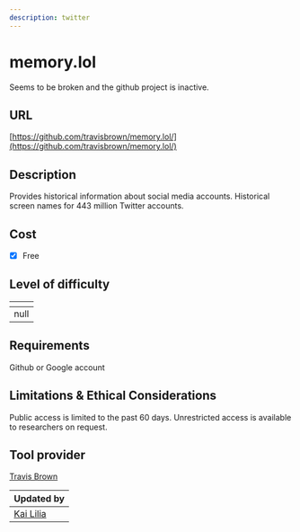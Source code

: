 ```yaml
---
description: twitter
---
```


# memory.lol

Seems to be broken and the github project is inactive.

## URL

[https://github.com/travisbrown/memory.lol/](https://github.com/travisbrown/memory.lol/)

## Description

Provides historical information about social media accounts. Historical screen names for 443 million Twitter accounts.

## Cost

* [x] Free

## Level of difficulty

<table><thead><tr><th data-type="rating" data-max="5"></th></tr></thead><tbody><tr><td>null</td></tr></tbody></table>

## Requirements

Github or Google account

## Limitations & Ethical Considerations

Public access is limited to the past 60 days. Unrestricted access is available to researchers on request.

## Tool provider

[Travis Brown](https://github.com/travisbrown)

<table><thead><tr><th data-type="users" data-multiple>Updated by</th></tr></thead><tbody><tr><td><a href="https://app.gitbook.com/u/sJIljbKbFva9PHVVmkcbA9IcbRj1">Kai Lilia</a></td></tr></tbody></table>


